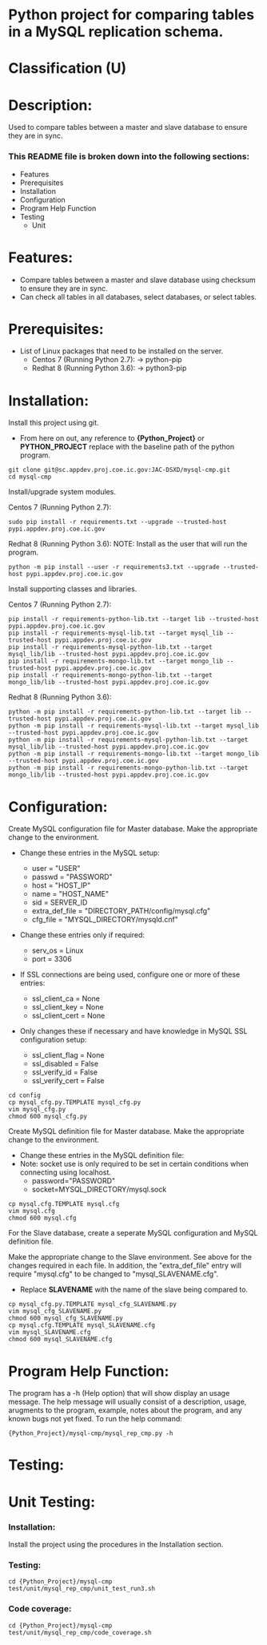 # Python project for comparing tables in a MySQL replication schema.
# Classification (U)

# Description:
  Used to compare tables between a master and slave database to ensure they are in sync.


###  This README file is broken down into the following sections:
  * Features
  * Prerequisites
  * Installation
  * Configuration
  * Program Help Function
  * Testing
    - Unit


# Features:
  * Compare tables between a master and slave database using checksum to ensure they are in sync.
  * Can check all tables in all databases, select databases, or select tables.


# Prerequisites:

  * List of Linux packages that need to be installed on the server.
    - Centos 7 (Running Python 2.7):
      -> python-pip
    - Redhat 8 (Running Python 3.6):
      -> python3-pip


# Installation:

Install this project using git.
  * From here on out, any reference to **{Python_Project}** or **PYTHON_PROJECT** replace with the baseline path of the python program.

```
git clone git@sc.appdev.proj.coe.ic.gov:JAC-DSXD/mysql-cmp.git
cd mysql-cmp
```

Install/upgrade system modules.

Centos 7 (Running Python 2.7):
```
sudo pip install -r requirements.txt --upgrade --trusted-host pypi.appdev.proj.coe.ic.gov
```

Redhat 8 (Running Python 3.6):
NOTE: Install as the user that will run the program.

```
python -m pip install --user -r requirements3.txt --upgrade --trusted-host pypi.appdev.proj.coe.ic.gov
```


Install supporting classes and libraries.

Centos 7 (Running Python 2.7):
```
pip install -r requirements-python-lib.txt --target lib --trusted-host pypi.appdev.proj.coe.ic.gov
pip install -r requirements-mysql-lib.txt --target mysql_lib --trusted-host pypi.appdev.proj.coe.ic.gov
pip install -r requirements-mysql-python-lib.txt --target mysql_lib/lib --trusted-host pypi.appdev.proj.coe.ic.gov
pip install -r requirements-mongo-lib.txt --target mongo_lib --trusted-host pypi.appdev.proj.coe.ic.gov
pip install -r requirements-mongo-python-lib.txt --target mongo_lib/lib --trusted-host pypi.appdev.proj.coe.ic.gov
```

Redhat 8 (Running Python 3.6):
```
python -m pip install -r requirements-python-lib.txt --target lib --trusted-host pypi.appdev.proj.coe.ic.gov
python -m pip install -r requirements-mysql-lib.txt --target mysql_lib --trusted-host pypi.appdev.proj.coe.ic.gov
python -m pip install -r requirements-mysql-python-lib.txt --target mysql_lib/lib --trusted-host pypi.appdev.proj.coe.ic.gov
python -m pip install -r requirements-mongo-lib.txt --target mongo_lib --trusted-host pypi.appdev.proj.coe.ic.gov
python -m pip install -r requirements-mongo-python-lib.txt --target mongo_lib/lib --trusted-host pypi.appdev.proj.coe.ic.gov
```


# Configuration:

Create MySQL configuration file for Master database.
Make the appropriate change to the environment.
  * Change these entries in the MySQL setup:
    - user = "USER"
    - passwd = "PASSWORD"
    - host = "HOST_IP"
    - name = "HOST_NAME"
    - sid = SERVER_ID
    - extra_def_file = "DIRECTORY_PATH/config/mysql.cfg"
    - cfg_file = "MYSQL_DIRECTORY/mysqld.cnf"

  * Change these entries only if required:
    - serv_os = Linux
    - port = 3306

  * If SSL connections are being used, configure one or more of these entries:
    - ssl_client_ca = None
    - ssl_client_key = None
    - ssl_client_cert = None

  * Only changes these if necessary and have knowledge in MySQL SSL configuration setup:
    - ssl_client_flag = None
    - ssl_disabled = False
    - ssl_verify_id = False
    - ssl_verify_cert = False

```
cd config
cp mysql_cfg.py.TEMPLATE mysql_cfg.py
vim mysql_cfg.py
chmod 600 mysql_cfg.py
```

Create MySQL definition file for Master database.
Make the appropriate change to the environment.
  * Change these entries in the MySQL definition file:
  * Note:  socket use is only required to be set in certain conditions when connecting using localhost.
    - password="PASSWORD"
    - socket=MYSQL_DIRECTORY/mysql.sock

```
cp mysql.cfg.TEMPLATE mysql.cfg
vim mysql.cfg
chmod 600 mysql.cfg
```

For the Slave database, create a seperate MySQL configuration and MySQL definition file.

Make the appropriate change to the Slave environment.  See above for the changes required in each file.  In addition, the "extra_def_file" entry will require "mysql.cfg" to be changed to "mysql\_SLAVENAME.cfg".
  * Replace **SLAVENAME** with the name of the slave being compared to.

```
cp mysql_cfg.py.TEMPLATE mysql_cfg_SLAVENAME.py
vim mysql_cfg_SLAVENAME.py
chmod 600 mysql_cfg_SLAVENAME.py
cp mysql.cfg.TEMPLATE mysql_SLAVENAME.cfg
vim mysql_SLAVENAME.cfg
chmod 600 mysql_SLAVENAME.cfg
```


# Program Help Function:

  The program has a -h (Help option) that will show display an usage message.  The help message will usually consist of a description, usage, arugments to the program, example, notes about the program, and any known bugs not yet fixed.  To run the help command:

```
{Python_Project}/mysql-cmp/mysql_rep_cmp.py -h
```


# Testing:

# Unit Testing:

### Installation:

Install the project using the procedures in the Installation section.

### Testing:

```
cd {Python_Project}/mysql-cmp
test/unit/mysql_rep_cmp/unit_test_run3.sh
```

### Code coverage:

```
cd {Python_Project}/mysql-cmp
test/unit/mysql_rep_cmp/code_coverage.sh
```

